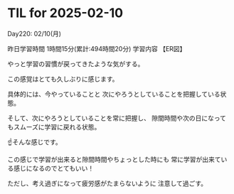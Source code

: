 # TIL for 2025-02-10
Day220: 02/10(月)

昨日学習時間 1時間15分(累計:494時間20分)
学習内容 【ER図】

やっと学習の習慣が戻ってきたような気がする。

この感覚はとても久しぶりに感じます。

具体的には、今やっていることと
次にやろうとしていることを把握している状態。

そして、次にやろうとしていることを常に把握し、
隙間時間や次の日になってもスムーズに学習に戻れる状態。

☝️そんな感じです。

この感じで学習が出来ると隙間時間やちょっとした時にも
常に学習が出来ている感じになるのでとてもいい！

ただし、考え過ぎになって疲労感がたまらないように
注意して過ごす。
